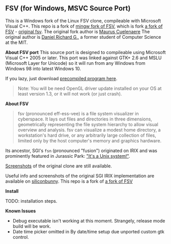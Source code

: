 ## FSV (for Windows, MSVC Source Port)
This is a Windows fork of the Linux FSV clone, compileable with Microsoft Visual C++.
This repo is a fork of [mingw fork of FSV](https://github.com/genbtc/fsv/), which is fork [a fork of FSV](https://github.com/mcuelenaere/fsv) - [original fsv](http://fsv.sourceforge.net/).
The original fork author is [Maurus Cuelenaere](https://github.com/mcuelenaere)
The original author is [Daniel Richard G.](http://fox.mit.edu/skunk/), a former student of Computer Science at the MIT.

**About FSV port**
This source port is designed to compileable using Microsoft Visual C++ 2005 or later. This port was linked against GTK+ 2.6 and MSLU (Microsoft Layer for Unicode) so it will run from any Windows from Windows 98 into latest Windows 10.

If you lazy, just download [precompiled program here](https://github.com/thiekus/fsvwin/releases).

>Note: You will be need OpenGL driver update installed on your OS at least version 1.3, or it will not work (or just crash).

**About FSV**

> fsv (pronounced eff-ess-vee) is a file system visualizer in cyberspace. It lays out files and directories in three dimensions, geometrically representing the file system hierarchy to allow visual overview and analysis. fsv can visualize a modest home directory, a workstation's hard drive, or any arbitrarily large collection of files, limited only by the host computer's memory and graphics hardware.

Its ancestor, SGI's `fsn` (pronounced "fusion") originated on IRIX and was prominently featured in Jurassic Park: ["It's a Unix system!"](https://www.youtube.com/watch?v=3HjOjvu6oKA). 

[Screenshots](http://fsv.sourceforge.net/screenshots/) of the original clone are still available.

Useful info and screenshots of the original SGI IRIX implementation are available on [siliconbunny](http://www.siliconbunny.com/fsn-the-irix-3d-file-system-tool-from-jurassic-park/).
This repo is a fork of [a fork of FSV](https://github.com/mcuelenaere/fsv) 

**Install**

TODO: installation steps.

**Known Issues**

* Debug executable isn't working at this moment. Strangely, release mode build will be work.
* Date time picker omitted in By date/time setup due unported custom gtk control.
